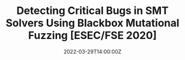 ---
title: Detecting Critical Bugs in SMT Solvers Using Blackbox Mutational Fuzzing [ESEC/FSE 2020]

# Talk start and end times.
#   End time can optionally be hidden by prefixing the line with `#`.
date: '2022-03-29T14:00:00Z'
# date_end: '2030-07-01T15:00:00Z'
# Schedule page publish date (NOT talk date).
publishDate: '2017-01-01T00:00:00Z'

tags: [Paper Symposium]

doi: 'https://doi.org/10.1145/3368089.3409763'

# Is this a featured talk? (true/false)
featured: false
share: false

external_link: '/presentation/storm/2022-03-29-STORM.pdf'
---